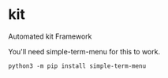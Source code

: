 # kit
Automated kit Framework

You'll need simple-term-menu for this to work.

`python3 -m pip install simple-term-menu`
